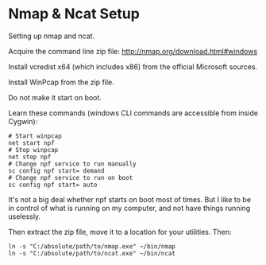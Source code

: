 Nmap & Ncat Setup
=================

Setting up nmap and ncat.

Acquire the command line zip file: http://nmap.org/download.html#windows

Install vcredist x64 (which includes x86) from the official Microsoft sources.

Install WinPcap from the zip file.

Do not make it start on boot.

Learn these commands (windows CLI commands are accessible from inside Cygwin):

```
# Start winpcap
net start npf
# Stop winpcap
net stop npf
# Change npf service to run manually
sc config npf start= demand
# Change npf service to run on boot
sc config npf start= auto
```

It's not a big deal whether npf starts on boot most of times. But I like to be in control of what is running on my computer, and not have things running uselessly.

Then extract the zip file, move it to a location for your utilities. Then:

```
ln -s "C:/absolute/path/to/nmap.exe" ~/bin/nmap
ln -s "C:/absolute/path/to/ncat.exe" ~/bin/ncat
```